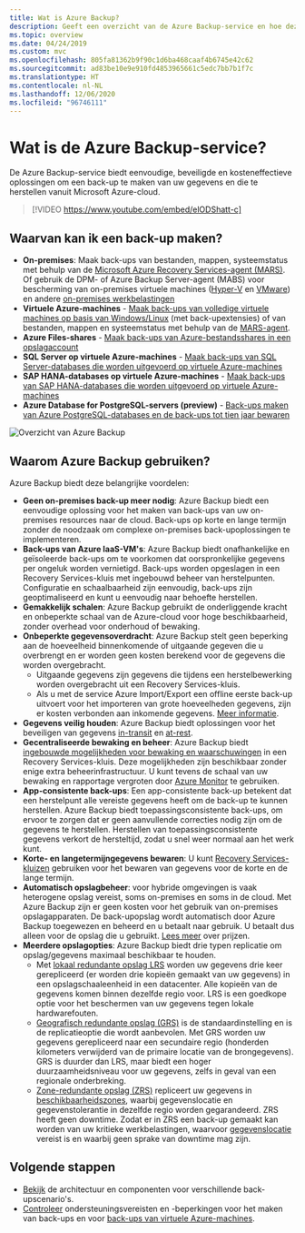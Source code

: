 ```yaml
---
title: Wat is Azure Backup?
description: Geeft een overzicht van de Azure Backup-service en hoe deze bijdraagt aan uw strategie voor bedrijfscontinuïteit en herstel na noodgevallen (BCDR).
ms.topic: overview
ms.date: 04/24/2019
ms.custom: mvc
ms.openlocfilehash: 805fa81362b9f90c1d6ba468caaf4b6745e42c62
ms.sourcegitcommit: ad83be10e9e910fd4853965661c5edc7bb7b1f7c
ms.translationtype: HT
ms.contentlocale: nl-NL
ms.lasthandoff: 12/06/2020
ms.locfileid: "96746111"
---
```

# <a name="what-is-the-azure-backup-service"></a>Wat is de Azure Backup-service?

De Azure Backup-service biedt eenvoudige, beveiligde en kosteneffectieve oplossingen om een back-up te maken van uw gegevens en die te herstellen vanuit Microsoft Azure-cloud.

> [!VIDEO https://www.youtube.com/embed/elODShatt-c]

## <a name="what-can-i-back-up"></a>Waarvan kan ik een back-up maken?

- **On-premises**: Maak back-ups van bestanden, mappen, systeemstatus met behulp van de [Microsoft Azure Recovery Services-agent (MARS)](backup-support-matrix-mars-agent.md). Of gebruik de DPM- of Azure Backup Server-agent (MABS) voor bescherming van on-premises virtuele machines ([Hyper-V](back-up-hyper-v-virtual-machines-mabs.md) en [VMware](backup-azure-backup-server-vmware.md)) en andere [on-premises werkbelastingen](backup-mabs-protection-matrix.md)
- **Virtuele Azure-machines** - [Maak back-ups van volledige virtuele machines op basis van Windows/Linux](backup-azure-vms-introduction.md) (met back-upextensies) of van bestanden, mappen en systeemstatus met behulp van de [MARS-agent](backup-azure-manage-mars.md).
- **Azure Files-shares** - [Maak back-ups van Azure-bestandsshares in een opslagaccount](backup-afs.md)
- **SQL Server op virtuele Azure-machines** -  [Maak back-ups van SQL Server-databases die worden uitgevoerd op virtuele Azure-machines](backup-azure-sql-database.md)
- **SAP HANA-databases op virtuele Azure-machines** - [Maak back-ups van SAP HANA-databases die worden uitgevoerd op virtuele Azure-machines](backup-azure-sap-hana-database.md)
- **Azure Database for PostgreSQL-servers (preview)**  -  [Back-ups maken van Azure PostgreSQL-databases en de back-ups tot tien jaar bewaren](backup-azure-database-postgresql.md)

![Overzicht van Azure Backup](./media/backup-overview/azure-backup-overview.png)

## <a name="why-use-azure-backup"></a>Waarom Azure Backup gebruiken?

Azure Backup biedt deze belangrijke voordelen:

- **Geen on-premises back-up meer nodig**: Azure Backup biedt een eenvoudige oplossing voor het maken van back-ups van uw on-premises resources naar de cloud. Back-ups op korte en lange termijn zonder de noodzaak om complexe on-premises back-upoplossingen te implementeren.
- **Back-ups van Azure IaaS-VM's**: Azure Backup biedt onafhankelijke en geïsoleerde back-ups om te voorkomen dat oorspronkelijke gegevens per ongeluk worden vernietigd. Back-ups worden opgeslagen in een Recovery Services-kluis met ingebouwd beheer van herstelpunten. Configuratie en schaalbaarheid zijn eenvoudig, back-ups zijn geoptimaliseerd en kunt u eenvoudig naar behoefte herstellen.
- **Gemakkelijk schalen**: Azure Backup gebruikt de onderliggende kracht en onbeperkte schaal van de Azure-cloud voor hoge beschikbaarheid, zonder overhead voor onderhoud of bewaking.
- **Onbeperkte gegevensoverdracht**: Azure Backup stelt geen beperking aan de hoeveelheid binnenkomende of uitgaande gegeven die u overbrengt en er worden geen kosten berekend voor de gegevens die worden overgebracht.
  - Uitgaande gegevens zijn gegevens die tijdens een herstelbewerking worden overgebracht uit een Recovery Services-kluis.
  - Als u met de service Azure Import/Export een offline eerste back-up uitvoert voor het importeren van grote hoeveelheden gegevens, zijn er kosten verbonden aan inkomende gegevens.  [Meer informatie](backup-azure-backup-import-export.md).
- **Gegevens veilig houden**: Azure Backup biedt oplossingen voor het beveiligen van gegevens [in-transit](backup-azure-security-feature.md) en [at-rest](backup-azure-security-feature-cloud.md).
- **Gecentraliseerde bewaking en beheer**: Azure Backup biedt [ingebouwde mogelijkheden voor bewaking en waarschuwingen](backup-azure-monitoring-built-in-monitor.md) in een Recovery Services-kluis. Deze mogelijkheden zijn beschikbaar zonder enige extra beheerinfrastructuur. U kunt tevens de schaal van uw bewaking en rapportage vergroten door [Azure Monitor](backup-azure-monitoring-use-azuremonitor.md) te gebruiken.
- **App-consistente back-ups**: Een app-consistente back-up betekent dat een herstelpunt alle vereiste gegevens heeft om de back-up te kunnen herstellen. Azure Backup biedt toepassingsconsistente back-ups, om ervoor te zorgen dat er geen aanvullende correcties nodig zijn om de gegevens te herstellen. Herstellen van toepassingsconsistente gegevens verkort de hersteltijd, zodat u snel weer normaal aan het werk kunt.
- **Korte- en langetermijngegevens bewaren**: U kunt [Recovery Services-kluizen](backup-azure-recovery-services-vault-overview.md) gebruiken voor het bewaren van gegevens voor de korte en de lange termijn.
- **Automatisch opslagbeheer**: voor hybride omgevingen is vaak heterogene opslag vereist, soms on-premises en soms in de cloud. Met Azure Backup zijn er geen kosten voor het gebruik van on-premises opslagapparaten. De back-upopslag wordt automatisch door Azure Backup toegewezen en beheerd en u betaalt naar gebruik. U betaalt dus alleen voor de opslag die u gebruikt. [Lees meer](https://azure.microsoft.com/pricing/details/backup) over prijzen.
- **Meerdere opslagopties**: Azure Backup biedt drie typen replicatie om opslag/gegevens maximaal beschikbaar te houden.
  - Met [lokaal redundante opslag LRS](../storage/common/storage-redundancy.md#locally-redundant-storage) worden uw gegevens drie keer gerepliceerd (er worden drie kopieën gemaakt van uw gegevens) in een opslagschaaleenheid in een datacenter. Alle kopieën van de gegevens komen binnen dezelfde regio voor. LRS is een goedkope optie voor het beschermen van uw gegevens tegen lokale hardwarefouten.
  - [Geografisch redundante opslag (GRS)](../storage/common/storage-redundancy.md#geo-redundant-storage) is de standaardinstelling en is de replicatieoptie die wordt aanbevolen. Met GRS worden uw gegevens gerepliceerd naar een secundaire regio (honderden kilometers verwijderd van de primaire locatie van de brongegevens). GRS is duurder dan LRS, maar biedt een hoger duurzaamheidsniveau voor uw gegevens, zelfs in geval van een regionale onderbreking.
  - [Zone-redundante opslag (ZRS)](../storage/common/storage-redundancy.md#zone-redundant-storage) repliceert uw gegevens in [beschikbaarheidszones](../availability-zones/az-overview.md#availability-zones), waarbij gegevenslocatie en gegevenstolerantie in dezelfde regio worden gegarandeerd. ZRS heeft geen downtime. Zodat er in ZRS een back-up gemaakt kan worden van uw kritieke werkbelastingen, waarvoor [gegevenslocatie](https://azure.microsoft.com/resources/achieving-compliant-data-residency-and-security-with-azure/) vereist is en waarbij geen sprake van downtime mag zijn.

## <a name="next-steps"></a>Volgende stappen

- [Bekijk](backup-architecture.md) de architectuur en componenten voor verschillende back-upscenario's.
- [Controleer](backup-support-matrix.md) ondersteuningsvereisten en -beperkingen voor het maken van back-ups en voor [back-ups van virtuele Azure-machines](backup-support-matrix-iaas.md).
